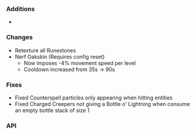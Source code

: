 ### Additions
- 
### Changes
- Retexture all Runestones
- Nerf Oakskin (Requires config reset)
  - Now imposes -4% movement speed per level
  - Cooldown increased from 35s -> 90s
### Fixes
- Fixed Counterspell particles only appearing when hitting entities
- Fixed Charged Creepers not giving a Bottle o' Lightning when consume an empty bottle stack of size 1 

### API


